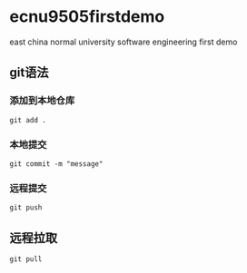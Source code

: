 # ecnu9505firstdemo
east china normal university software engineering first demo



## git语法

### 添加到本地仓库

```
git add .
```

### 本地提交

```
git commit -m "message"
```

### 远程提交

```
git push
```

## 远程拉取

```
git pull
```



